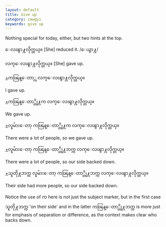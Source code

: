 ```yaml
---
layout: default
title: Give up
category: zawgyi
keywords: give up
---
```


<p>Nothing special for today, either, but two hints at the top.</p>
<p><span class='zawgyi'>ေလၽွာ႔လိုက္တယ္။</span>  [She] reduced it. /<span class='mm3'>ေယွာ႔</span>/</p>
<p><span class='zawgyi'>လက္ေလၽွာ႔လိုက္တယ္။</span>  [She] gave up.</p>
<p class="hide-trigger"><a href='#'>+</a><span class='zawgyi'>ကၽြန္ေတာ္က လက္ေလၽွာ႔လိုက္တယ္။</span></p>
<p class='hide-this'>I gave up.</p>

<p class="hide-trigger"><a href='#'>+</a><span class='zawgyi'>ကၽြန္ေတာ္တို႔က လက္ေလၽွာ႔လိုက္တယ္။</span></p>
<p class='hide-this'>We gave up.</p>

<p class="hide-trigger"><a href='#'>+</a><span class='zawgyi'>လူမ်ားေတာ့ ကၽြန္ေတာ္တို႔က လက္ေလၽွာ႔လိုက္တယ္။</span></p>
<p class='hide-this'>There were a lot of people, so we gave up.</p>

<p class="hide-trigger"><a href='#'>+</a><span class='zawgyi'>လူမ်ားေတာ့ ကၽြန္ေတာ္တို႔ဘက္က လက္ေလၽွာ႔လိုက္တယ္။</span></p>
<p class='hide-this'>There were a lot of people, so our side backed down.</p>

<p class="hide-trigger"><a href='#'>+</a><span class='zawgyi'>သူတို႔ဘက္က လူမ်ားေတာ့ ကၽြန္ေတာ္တို႔ဘက္က လက္ေလၽွာ႔လိုက္တယ္။</span></p>
<p class='hide-this'>Their side had more people, so our side backed down.</p>

<p>Notice the use of <span class='zawgyi'>က</span> here is not just the subject marker, but in the first case <span class='mm3'>သူတို႔ဘက္က</span> 'on their side' and in the latter <span class='mm3'>ကၽြန္ေတာ္တို႔ဘက္က</span> is more just for emphasis of separation or difference, as the context makes clear who backs down.</p>
